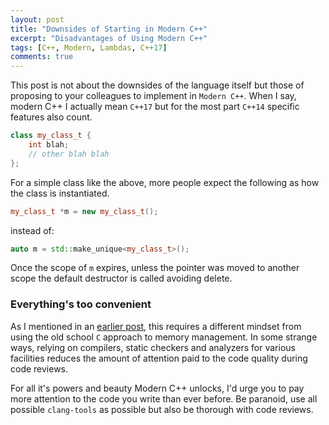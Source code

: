 ```yaml
---
layout: post
title: "Downsides of Starting in Modern C++"
excerpt: "Disadvantages of Using Modern C++"
tags: [C++, Modern, Lambdas, C++17]
comments: true
---
```

This post is not about the downsides of the language itself but those of
proposing to your colleagues to implement in `Modern C++`. When I say, modern
C++ I actually mean `C++17` but for the most part `C++14` specific features also
count.

```c++
class my_class_t {
    int blah;
	// other blah blah
};
```
For a simple class like the above, more people expect the following as how the
class is instantiated.
```c++
my_class_t *m = new my_class_t();
```
instead of:
```c++
auto m = std::make_unique<my_class_t>();
```
Once the scope of `m` expires, unless the pointer was moved to another scope the
default destructor is called avoiding delete.

### Everything's too convenient
As I mentioned in an [earlier post](http://www.mycpu.org/c++-smart_pointers/),
this requires a different mindset from using the old school `C` approach to
memory management. In some strange ways, relying on compilers, static checkers
and analyzers for various facilities reduces the amount of attention paid to the
code quality during code reviews.

For all it's powers and beauty Modern C++ unlocks, I'd urge you to pay more
attention to the code you write than ever before. Be paranoid, use all possible
`clang-tools` as possible but also be thorough with code reviews.
